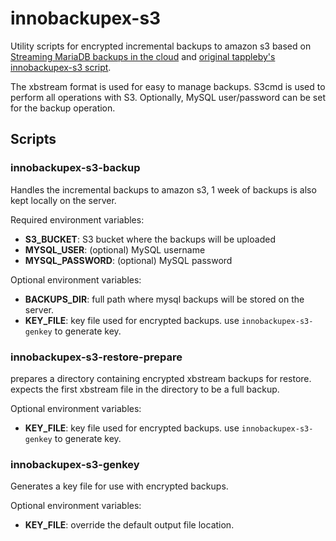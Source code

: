 # innobackupex-s3

Utility scripts for encrypted incremental backups to amazon s3 based on [Streaming MariaDB backups in the cloud](https://mariadb.com/blog/streaming-mariadb-backups-cloud) and [original tappleby's innobackupex-s3 script](https://github.com/tappleby/innobackupex-s3).
 
The xbstream format is used for easy to manage backups. S3cmd is used to perform all operations with S3. Optionally, MySQL user/password can be set for the backup operation.
 
## Scripts

### innobackupex-s3-backup

Handles the incremental backups to amazon s3, 1 week of backups is also kept locally on the server.

Required environment variables:

- **S3_BUCKET**: S3 bucket where the backups will be uploaded
- **MYSQL_USER**: (optional) MySQL username
- **MYSQL_PASSWORD**: (optional) MySQL password

Optional environment variables:

- **BACKUPS_DIR**: full path where mysql backups will be stored on the server. 
- **KEY_FILE**: key file used for encrypted backups. use `innobackupex-s3-genkey` to generate key.  

### innobackupex-s3-restore-prepare

prepares a directory containing encrypted xbstream backups for restore. expects the first xbstream file in the directory to be a full backup.

Optional environment variables:

- **KEY_FILE**: key file used for encrypted backups. use `innobackupex-s3-genkey` to generate key.  

### innobackupex-s3-genkey

Generates a key file for use with encrypted backups.

Optional environment variables:

- **KEY_FILE**: override the default output file location. 
